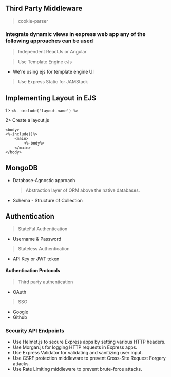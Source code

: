 ## Third Party Middleware

> cookie-parser

### Integrate dynamic views in express web app any of the following approaches can be used

> Independent ReactJs or Angular

> Use Template Engine eJs
- We're using ejs for template engine UI

> Use Express Static for JAMStack

## Implementing Layout in EJS
1> ```<%- include('layout-name') %>```

2> Create a layout.js

````
<body>
<%-include()%>
    <main>
        <%-body%>
    </main>
</body>
````
## MongoDB
- Database-Agnostic approach
  > Abstraction layer of ORM above the native databases.

- Schema - Structure of Collection
  
## Authentication

> StateFul Authentication
  - Username & Password
> Stateless Authentication
  - API Key or JWT token

#### Authentication Protocols
> Third party authentication
  - OAuth
> SSO
  - Google
  - Github

### Security API Endpoints
- Use Helmet.js to secure Express apps by setting various HTTP headers.
- Use Morgan.js for logging HTTP requests in Express apps.
- Use Express Validator for validating and sanitizing user input.
- Use CSRF protection middleware to prevent Cross-Site Request Forgery attacks.
- Use Rate Limiting middleware to prevent brute-force attacks.